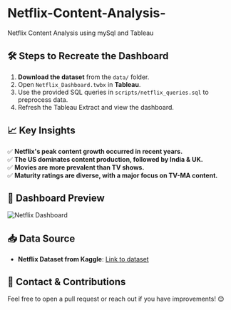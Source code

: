 # Netflix-Content-Analysis-
Netflix Content Analysis using mySql and Tableau 

## 🛠️ Steps to Recreate the Dashboard
1. **Download the dataset** from the `data/` folder.
2. Open `Netflix_Dashboard.twbx` in **Tableau**.
3. Use the provided SQL queries in `scripts/netflix_queries.sql` to preprocess data.
4. Refresh the Tableau Extract and view the dashboard.

## 📈 Key Insights
✅ **Netflix's peak content growth occurred in recent years.**  
✅ **The US dominates content production, followed by India & UK.**  
✅ **Movies are more prevalent than TV shows.**  
✅ **Maturity ratings are diverse, with a major focus on TV-MA content.**  

## 📸 Dashboard Preview
![Netflix Dashboard](tableau_dashboard/Netflix_Dashboard.png)

## 📥 Data Source
- **Netflix Dataset from Kaggle**: [Link to dataset](https://www.kaggle.com/shivamb/netflix-shows)

## 📝 Contact & Contributions
Feel free to open a pull request or reach out if you have improvements! 😊
